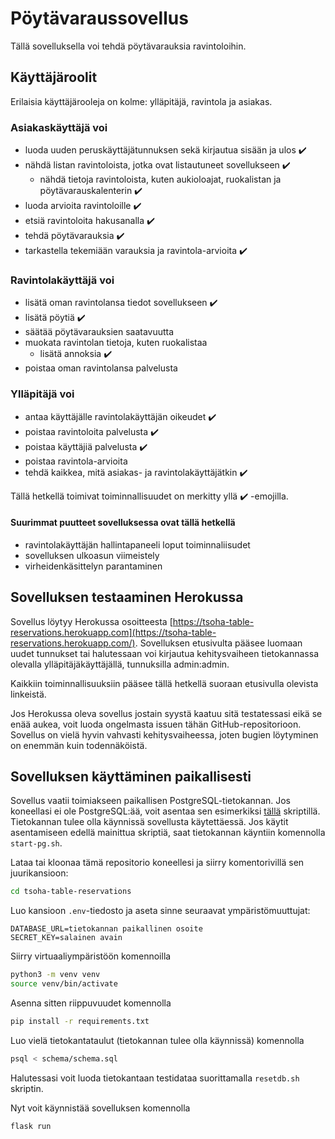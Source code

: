# Pöytävaraussovellus

Tällä sovelluksella voi tehdä pöytävarauksia ravintoloihin.

## Käyttäjäroolit

Erilaisia käyttäjärooleja on kolme: ylläpitäjä, ravintola ja asiakas.

### Asiakaskäyttäjä voi

- luoda uuden peruskäyttäjätunnuksen sekä kirjautua sisään ja ulos :heavy_check_mark:
- nähdä listan ravintoloista, jotka ovat listautuneet sovellukseen :heavy_check_mark:
  - nähdä tietoja ravintoloista, kuten aukioloajat, ruokalistan ja pöytävarauskalenterin ✔️
- luoda arvioita ravintoloille :heavy_check_mark:
- etsiä ravintoloita hakusanalla :heavy_check_mark:
- tehdä pöytävarauksia ✔️
- tarkastella tekemiään varauksia ja ravintola-arvioita :heavy_check_mark:

### Ravintolakäyttäjä voi

- lisätä oman ravintolansa tiedot sovellukseen :heavy_check_mark:
- lisätä pöytiä :heavy_check_mark:
- säätää pöytävarauksien saatavuutta
- muokata ravintolan tietoja, kuten ruokalistaa
  - lisätä annoksia :heavy_check_mark:
- poistaa oman ravintolansa palvelusta

### Ylläpitäjä voi

- antaa käyttäjälle ravintolakäyttäjän oikeudet ✔️
- poistaa ravintoloita palvelusta ✔️
- poistaa käyttäjiä palvelusta ✔️
- poistaa ravintola-arvioita
- tehdä kaikkea, mitä asiakas- ja ravintolakäyttäjätkin :heavy_check_mark:

Tällä hetkellä toimivat toiminnallisuudet on merkitty yllä :heavy_check_mark: -emojilla.

#### Suurimmat puutteet sovelluksessa ovat tällä hetkellä

- ravintolakäyttäjän hallintapaneeli loput toiminnaliisudet
- sovelluksen ulkoasun viimeistely
- virheidenkäsittelyn parantaminen

## Sovelluksen testaaminen Herokussa

Sovellus löytyy Herokussa osoitteesta [https://tsoha-table-reservations.herokuapp.com](https://tsoha-table-reservations.herokuapp.com/). Sovelluksen etusivulta pääsee luomaan uudet tunnukset tai halutessaan voi kirjautua kehitysvaiheen tietokannassa olevalla ylläpitäjäkäyttäjällä, tunnuksilla admin:admin.

Kaikkiin toiminnallisuuksiin pääsee tällä hetkellä suoraan etusivulla olevista linkeistä.

Jos Herokussa oleva sovellus jostain syystä kaatuu sitä testatessasi eikä se enää aukea, voit luoda ongelmasta issuen tähän GitHub-repositorioon. Sovellus on vielä hyvin vahvasti kehitysvaiheessa, joten bugien löytyminen on enemmän kuin todennäköistä.

## Sovelluksen käyttäminen paikallisesti

Sovellus vaatii toimiakseen paikallisen PostgreSQL-tietokannan. Jos koneellasi ei ole PostgreSQL:ää, voit asentaa sen esimerkiksi [tällä](https://github.com/hy-tsoha/local-pg) skriptillä. Tietokannan tulee olla käynnissä sovellusta käytettäessä. Jos käytit asentamiseen edellä mainittua skriptiä, saat tietokannan käyntiin komennolla `start-pg.sh`.

Lataa tai kloonaa tämä repositorio koneellesi ja siirry komentorivillä sen juurikansioon:

```bash
cd tsoha-table-reservations
```

Luo kansioon `.env`-tiedosto ja aseta sinne seuraavat ympäristömuuttujat:

```
DATABASE_URL=tietokannan paikallinen osoite
SECRET_KEY=salainen avain
```

Siirry virtuaaliympäristöön komennoilla

```bash
python3 -m venv venv
source venv/bin/activate
```

Asenna sitten riippuvuudet komennolla

```bash
pip install -r requirements.txt
```

Luo vielä tietokantataulut (tietokannan tulee olla käynnissä) komennolla

```bash
psql < schema/schema.sql
```

Halutessasi voit luoda tietokantaan testidataa suorittamalla `resetdb.sh` skriptin.

Nyt voit käynnistää sovelluksen komennolla

```bash
flask run
```
